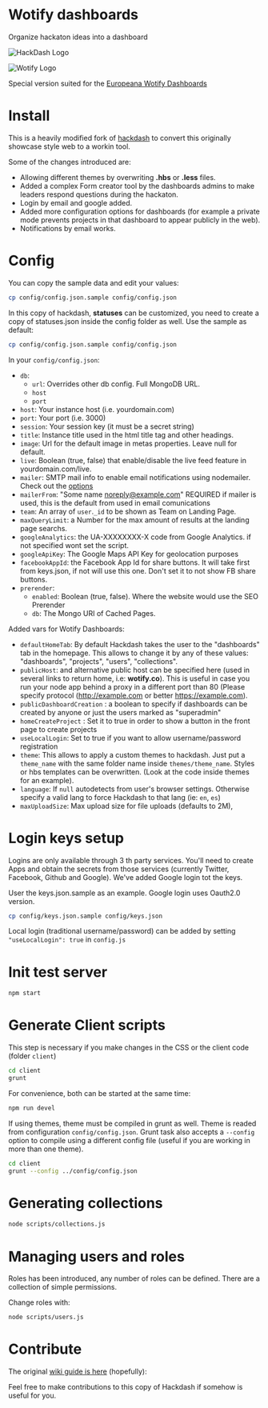 Wotify dashboards
========

Organize hackaton ideas into a dashboard

![HackDash Logo](http://i.imgur.com/XLQGF3y.png)

![Wotify Logo](https://wotify.co/images/mini-logo-wotify.png)

Special version suited for the [Europeana Wotify Dashboards](https://wotify.co)

Install
===========

This is a heavily modified fork of [hackdash](https://github.com/danzajdband/hackdash) to convert this originally showcase style web to a workin tool.

Some of the changes introduced are:

- Allowing different themes by overwriting **.hbs** or **.less** files.
- Added a complex Form creator tool by the dashboards admins to make leaders respond questions during the hackaton.
- Login by email and google added.
- Added more configuration options for dashboards (for example a private mode prevents projects in that dashboard to appear publicly in the web).
- Notifications by email works.

Config
======

You can copy the sample data and edit your values:

```bash
cp config/config.json.sample config/config.json
```

In this copy of hackdash, **statuses** can be customized, you need to create a copy of statuses.json inside the config folder as well. Use the sample as default:

```bash
cp config/config.json.sample config/config.json
```

In your `config/config.json`:

* `db`:
	+ `url`: Overrides other db config. Full MongoDB URL.
	+ `host`
	+ `port`
* `host`: Your instance host (i.e. yourdomain.com)
* `port`: Your port (i.e. 3000)
* `session`: Your session key (it must be a secret string)
* `title`: Instance title used in the html title tag and other headings.
* `image`: Url for the default image in metas properties. Leave null for default.
* `live`: Boolean (true, false) that enable/disable the live feed feature in yourdomain.com/live.
* `mailer`: SMTP mail info to enable email notifications using nodemailer. Check out the [options](https://github.com/andris9/Nodemailer#setting-up-smtp)
* `mailerFrom`: "Some name <noreply@example.com>" REQUIRED if mailer is used, this is the default from used in email comunications
* `team`: An array of `user`.`_id` to be shown as Team on Landing Page.
* `maxQueryLimit`: a Number for the max amount of results at the landing page searchs.
* `googleAnalytics`: the UA-XXXXXXXX-X code from Google Analytics. if not specified wont set the script.
* `googleApiKey`: The Google Maps API Key for geolocation purposes
* `facebookAppId`: the Facebook App Id for share buttons. It will take first from keys.json, if not will use this one. Don't set it to not show FB share buttons.
* `prerender`:
	+ `enabled`: Boolean (true, false). Where the website would use the SEO Prerender
	+ `db`: The Mongo URI of Cached Pages.

Added vars for Wotify Dashboards:

* `defaultHomeTab`: By default Hackdash takes the user to the "dashboards" tab in the homepage. This allows to change it by any of these values: "dashboards", "projects", "users", "collections".
* `publicHost`: and alternative public host can be specified here (used in several links to return home, i.e: **wotify.co**). This is useful in case you run your node app behind a proxy in a different port than 80 (Please specify protocol (http://example.com or better https://example.com).
* `publicDashboardCreation` : a boolean to specify if dashboards can be created by anyone or just the users marked as "superadmin"
* `homeCreateProject` : Set it to true in order to show a button in the front page to create projects
* `useLocalLogin`: Set to true if you want to allow username/password registration
* `theme`: This allows to apply a custom themes to hackdash. Just put a `theme_name` with the same folder name inside `themes/theme_name`. Styles or hbs templates can be overwritten. (Look at the code inside themes for an example).
* `language`: If `null` autodetects from user's browser settings. Otherwise specify a valid lang to force Hackdash to that lang (ie: `en`, `es`)
* `maxUploadSize`: Max upload size for file uploads (defaults to 2M),


Login keys setup
=================

Logins are only available through 3 th party services. You'll need to create Apps and obtain the secrets from those services (currently Twitter, Facebook, Github and Google).
We've added Google login tot the keys.

User the keys.json.sample as an example. Google login uses Oauth2.0 version.

```bash
cp config/keys.json.sample config/keys.json
```

Local login (traditional username/password) can be added by setting `"useLocalLogin": true` in `config.js`

Init test server
=================

```bash
npm start
```

Generate Client scripts
=================

This step is necessary if you make changes in the CSS or the client code (folder `client`)

```bash
cd client
grunt
```

For convenience, both can be started at the same time:

```bash
npm run devel
```

If using themes, theme must be compiled in grunt as well. Theme is readed from
configuration `config/config.json`. Grunt task also accepts a `--config` option
to compile using a different config file (useful if you are working in more than
one theme).

```bash
cd client
grunt --config ../config/config.json
```

Generating collections
=================

```bash
node scripts/collections.js
```

Managing users and roles
========================

Roles has been introduced, any number of roles can be defined. There are a collection of simple permissions.

Change roles with:

```bash
node scripts/users.js
```

Contribute
==========

The original [wiki guide is here](https://github.com/danzajdband/hackdash/wiki) (hopefully):

Feel free to make contributions to this copy of Hackdash if somehow is useful for you.
